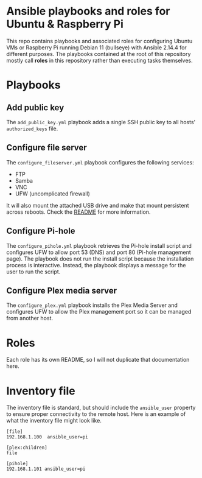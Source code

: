 # Ansible playbooks and roles for Ubuntu & Raspberry Pi

This repo contains playbooks and associated roles for configuring Ubuntu VMs or Raspberry Pi running Debian 11 (bullseye) with Ansible 2.14.4 for different purposes. The playbooks contained at the root of this repository mostly call **roles** in this repository rather than executing tasks themselves.

# Playbooks

## Add public key

The `add_public_key.yml` playbook adds a single SSH public key to all hosts' `authorized_keys` file.

## Configure file server

The `configure_fileserver.yml` playbook configures the following services:
* FTP
* Samba
* VNC
* UFW (uncomplicated firewall)

It will also mount the attached USB drive and make that mount persistent across reboots. Check the [README](./CONFIGURE_FILESERVER.md) for more information.

## Configure Pi-hole

The `configure_pihole.yml` playbook retrieves the Pi-hole install script and configures UFW to allow port 53 (DNS) and port 80 (Pi-hole management page). The playbook does not run the install script because the installation process is interactive. Instead, the playbook displays a message for the user to run the script.

## Configure Plex media server

The `configure_plex.yml` playbook installs the Plex Media Server and configures UFW to allow the Plex management port so it can be managed from another host.

# Roles

Each role has its own README, so I will not duplicate that documentation here.

# Inventory file

The inventory file is standard, but should include the `ansible_user` property to ensure proper connectivity to the remote host. Here is an example of what the inventory file might look like.

```properties
[file]
192.168.1.100  ansible_user=pi

[plex:children]
file

[pihole]
192.168.1.101 ansible_user=pi
```
